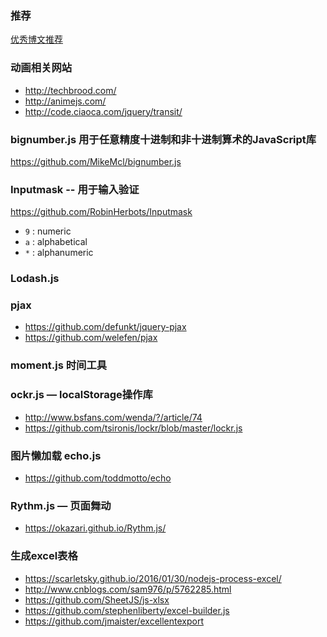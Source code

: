
### 推荐
[优秀博文推荐](fe/other/article/优秀博文推荐.md)

### 动画相关网站
- http://techbrood.com/
- http://animejs.com/
- http://code.ciaoca.com/jquery/transit/

### bignumber.js 用于任意精度十进制和非十进制算术的JavaScript库
https://github.com/MikeMcl/bignumber.js


### Inputmask -- 用于输入验证

https://github.com/RobinHerbots/Inputmask

- `9` : numeric
- `a` : alphabetical
- `*` : alphanumeric

### Lodash.js

### pjax

- https://github.com/defunkt/jquery-pjax
- https://github.com/welefen/pjax

### moment.js  时间工具

### ockr.js  — localStorage操作库

- http://www.bsfans.com/wenda/?/article/74
- https://github.com/tsironis/lockr/blob/master/lockr.js

### 图片懒加载 echo.js

- https://github.com/toddmotto/echo

### Rythm.js — 页面舞动

- https://okazari.github.io/Rythm.js/

### 生成excel表格

- https://scarletsky.github.io/2016/01/30/nodejs-process-excel/
- http://www.cnblogs.com/sam976/p/5762285.html
- https://github.com/SheetJS/js-xlsx
- https://github.com/stephenliberty/excel-builder.js
- https://github.com/jmaister/excellentexport





